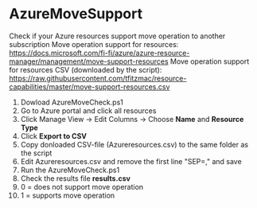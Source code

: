# AzureMoveSupport
Check if your Azure resources support move operation to another subscription
Move operation support for resources:
https://docs.microsoft.com/fi-fi/azure/azure-resource-manager/management/move-support-resources
Move operation support for resources CSV (downloaded by the script):
https://raw.githubusercontent.com/tfitzmac/resource-capabilities/master/move-support-resources.csv

1. Dowload AzureMoveCheck.ps1
3. Go to Azure portal and click all resources
4. Click Manage View -> Edit Columns -> Choose **Name** and **Resource Type**
5. Click **Export to CSV**
6. Copy donloaded CSV-file (Azureresources.csv) to the same folder as the script
7. Edit Azureresources.csv and remove the first line "SEP=," and save
8. Run the AzureMoveCheck.ps1
9. Check the results file **results.csv**
10. 0 = does not support move operation
11. 1 = supports move operation
